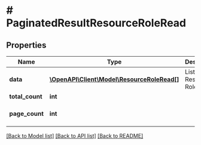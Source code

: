 # # PaginatedResultResourceRoleRead

## Properties

Name | Type | Description | Notes
------------ | ------------- | ------------- | -------------
**data** | [**\OpenAPI\Client\Model\ResourceRoleRead[]**](ResourceRoleRead.md) | List of Resource Roles |
**total_count** | **int** |  |
**page_count** | **int** |  | [optional] [default to 0]

[[Back to Model list]](../../README.md#models) [[Back to API list]](../../README.md#endpoints) [[Back to README]](../../README.md)
